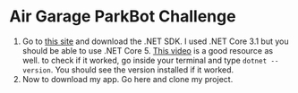 # Air Garage ParkBot Challenge
1. Go to [this site](https://example.com) and download the .NET SDK. I used .NET Core 3.1 but you should be able to use .NET Core 5. [This video](https://www.youtube.com/watch?v=CDuUQNU7hWM) is a good resource as well. to check if it worked, go inside your terminal and type `dotnet --version`. You should see the version installed if it worked.
2. Now to download my app. Go here and clone my project.
